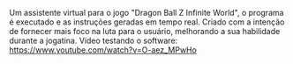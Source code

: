 Um assistente virtual para o jogo "Dragon Ball Z Infinite World", o programa é executado e as instruções geradas em tempo real. Criado com a intenção de fornecer mais foco na luta para o usuário, melhorando a sua habilidade durante a jogatina.
Vídeo testando o software: https://www.youtube.com/watch?v=O-aez_MPwHo
